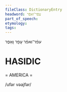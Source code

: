 ```yaml
---
fileClass: DictionaryEntry
headword: עפֿר־ואפֿר
part_of_speech: 
etymology: 
tags: 
---
```

עפֿר־ואפֿר
עָפָר וָאֵפֶר

HASIDIC
=======
= AMERICA = 

/ufər vəajfər/